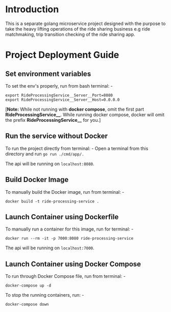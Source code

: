 # Introduction

This is a separate golang microservice project designed with the purpose to take the heavy lifting operations of the ride sharing business e.g ride matchmaking, trip transition checking of the ride sharing app.

# Project Deployment Guide

## Set environment variables

To set the env's properly, run from bash terminal: -
```
export RideProcessingService__Server__Port=8080
export RideProcessingService__Server__Host=0.0.0.0
```

[**Note:** While not running with **docker compose**, omit the first part **RideProcessingService__**.
While running docker compose, docker will omit the prefix **RideProcessingService__** for you.]

## Run the service without Docker

To run the project directly from terminal: -
Open a terminal from this directory and run `go run ./cmd/app/.`

The api will be running on `localhost:8080`.

## Build Docker Image

To manually build the Docker image, run from terminal: -
```
docker build -t ride-processing-service .
```

## Launch Container using Dockerfile

To manually run a container for this image, run for terminal: -
```
docker run --rm -it -p 7000:8080 ride-processing-service
```

The api will be running on `localhost:7000`.

## Launch Container using Docker Compose

To run through Docker Compose file, run from terminal: -
```
docker-compose up -d
```

To stop the running containers, run: -
```
docker-compose down
```
